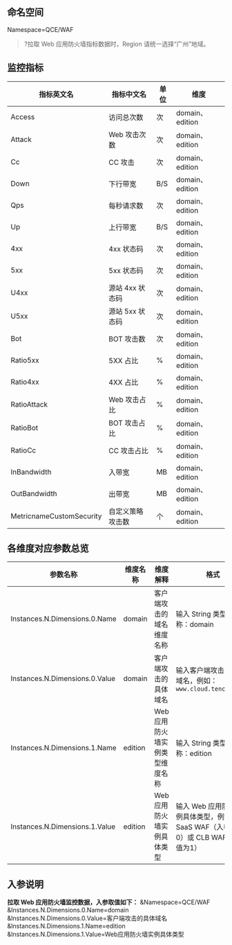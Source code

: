## 命名空间

Namespace=QCE/WAF


>?拉取 Web 应用防火墙指标数据时，Region 请统一选择“广州”地域。

## 监控指标

| 指标英文名  | 指标中文名      | 单位 | 维度            |
| ----------- | --------------- | ---- | --------------- |
| Access      | 访问总次数      |  次    | domain、edition   |
| Attack      | Web 攻击次数    |    次  | domain、edition |
| Cc          | CC 攻击         |  次    | domain、edition |
| Down        | 下行带宽        | B/S  | domain、edition |
| Qps         | 每秒请求数      | 次   | domain、edition |
| Up          | 上行带宽        | B/S  | domain、edition |
| 4xx         | 4xx 状态码      |    次  | domain、edition |
| 5xx         | 5xx 状态码      |    次  | domain、edition |
| U4xx        | 源站 4xx 状态码 |    次  | domain、edition |
| U5xx        | 源站 5xx 状态码 |     次 | domain、edition |
| Bot         | BOT 攻击数      | 次   | domain、edition |
| Ratio5xx    | 5XX 占比        |  %    | domain、edition |
| Ratio4xx    | 4XX 占比        |   %   | domain、edition |
| RatioAttack | Web 攻击占比    |  %    | domain、edition |
| RatioBot    | BOT 攻击占比    |  %    | domain、edition |
| RatioCc     | CC 攻击占比     |   %   | domain、edition |
| InBandwidth   | 入带宽    |  MB   | domain、edition |
| OutBandwidth     | 出带宽    |  MB | domain、edition |
|MetricnameCustomSecurity|自定义策略攻击数|个|domain、edition |

## 各维度对应参数总览

| 参数名称                       | 维度名称 | 维度解释                      | 格式                                                    |
| ------------------------------ | -------- | ----------------------------- | ------------------------------------------------------- |
| Instances.N.Dimensions.0.Name  | domain   | 客户端攻击的域名维度名称      | 输入 String 类型维度名称：domain                        |
| Instances.N.Dimensions.0.Value | domain   | 客户端攻击的具体域名          | 输入客户端攻击的具体域名，例如：`www.cloud.tencent.com`          |
| Instances.N.Dimensions.1.Name  | edition  | Web 应用防火墙实例类型维度名称 | 输入 String 类型维度名称：edition                       |
| Instances.N.Dimensions.1.Value | edition  | Web 应用防火墙实例具体类型     | 输入 Web 应用防火墙实例具体类型，例如：SaaS WAF（入参值为0）或 CLB WAF（入参值为1） |

## 入参说明

**拉取 Web 应用防火墙监控数据，入参取值如下：**
&Namespace=QCE/WAF
&Instances.N.Dimensions.0.Name=domain
&Instances.N.Dimensions.0.Value=客户端攻击的具体域名
&Instances.N.Dimensions.1.Name=edition
&Instances.N.Dimensions.1.Value=Web应用防火墙实例具体类型

